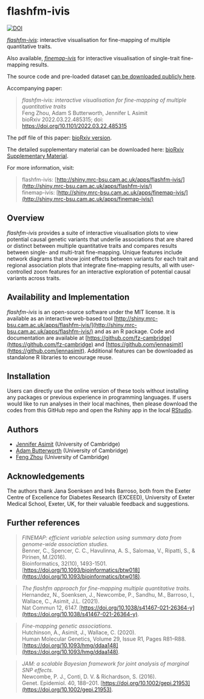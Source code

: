 # flashfm-ivis

<!-- badges: start -->
[![DOI](https://zenodo.org/badge/461200048.svg)](https://zenodo.org/badge/latestdoi/461200048)
<!-- badges: end -->

[*flashfm-ivis*](http://shiny.mrc-bsu.cam.ac.uk/apps/flashfm-ivis/): interactive visualisation for fine-mapping of multiple quantitative traits.

Also available, [*finemap-ivis*](http://shiny.mrc-bsu.cam.ac.uk/apps/finemap-ivis/) for interactive visualisation of single-trait fine-mapping results.

The source code and pre-loaded dataset [can be downloaded publicly here](https://drive.google.com/drive/folders/167XScfXLekP5UmJcmM0_YK2bp0tCKcYW).

Accompanying paper:
> *flashfm-ivis: interactive visualisation for fine-mapping of multiple quantitative traits* <br />
> Feng Zhou, Adam S Butterworth, Jennifer L Asimit <br />
> bioRxiv 2022.03.22.485315; doi: https://doi.org/10.1101/2022.03.22.485315

The pdf file of this paper: [bioRxiv version](https://www.biorxiv.org/content/biorxiv/early/2022/03/25/2022.03.22.485315.full.pdf).

The detailed supplementary material can be downloaded here: [bioRxiv Supplementary Material](https://www.biorxiv.org/content/biorxiv/early/2022/03/25/2022.03.22.485315/DC1/embed/media-1.pdf).

For more information, visit:
> flashfm-ivis: [http://shiny.mrc-bsu.cam.ac.uk/apps/flashfm-ivis/](http://shiny.mrc-bsu.cam.ac.uk/apps/flashfm-ivis/)   
> finemap-ivis: [http://shiny.mrc-bsu.cam.ac.uk/apps/finemap-ivis/](http://shiny.mrc-bsu.cam.ac.uk/apps/finemap-ivis/) 

## Overview
*flashfm-ivis* provides a suite of interactive visualisation plots to view potential causal genetic variants that underlie associations that are shared or distinct between multiple quantitative traits and compares results between single- and multi-trait fine-mapping. Unique features include network diagrams that show joint effects between variants for each trait and regional association plots that integrate fine-mapping results, all with user-controlled zoom features for an interactive exploration of potential causal variants across traits.

## Availability and Implementation
*flashfm-ivis* is an open-source software under the MIT license. It is available as an interactive web-based tool [http://shiny.mrc-bsu.cam.ac.uk/apps/flashfm-ivis/](http://shiny.mrc-bsu.cam.ac.uk/apps/flashfm-ivis/) and as an R package. Code and documentation are available at [https://github.com/fz-cambridge](https://github.com/fz-cambridge) and [https://github.com/jennasimit](https://github.com/jennasimit). Additional features can be downloaded as standalone R libraries to encourage reuse. 

## Installation
Users can directly use the online version of these tools without installing any packages or previous experience in programming languages. If users would like to run analyses in their local machines, then please download the codes from this GitHub repo and open the Rshiny app in the local [RStudio](https://www.rstudio.com).

## Authors
   - [Jennifer Asimit](https://www.mrc-bsu.cam.ac.uk/people/in-alphabetical-order/a-to-g/jennifer-asimit/) (University of Cambridge)
   - [Adam Butterworth](https://www.phpc.cam.ac.uk/people/ceu-group/ceu-senior-academic-staff/adam-butterworth/) (University of Cambridge)
   - [Feng Zhou](https://www.mrc-bsu.cam.ac.uk/people/in-alphabetical-order/t-to-z/feng-zhou/) (University of Cambridge)

## Acknowledgements
The authors thank Jana Soenksen and Inês Barroso, both from the Exeter Centre of Excellence for Diabetes Research (EXCEED), University of Exeter Medical School, Exeter, UK, for their valuable feedback and suggestions.

## Further references
> *FINEMAP: efficient variable selection using summary data from genome-wide association studies.* <br />
> Benner, C., Spencer, C. C., Havulinna, A. S., Salomaa, V., Ripatti, S., & Pirinen, M.(2016). <br />
> Bioinformatics, 32(10), 1493-1501. [https://doi.org/10.1093/bioinformatics/btw018](https://doi.org/10.1093/bioinformatics/btw018).

> *The flashfm approach for fine-mapping multiple quantitative traits.* <br />
> Hernandez, N., Soenksen, J., Newcombe, P., Sandhu, M., Barroso, I., Wallace, C., Asimit, J.L. (2021).<br />
> Nat Commun 12, 6147. [https://doi.org/10.1038/s41467-021-26364-y](https://doi.org/10.1038/s41467-021-26364-y).

> *Fine-mapping genetic associations.* <br />
> Hutchinson, A., Asimit, J., Wallace, C. (2020). <br />
> Human Molecular Genetics, Volume 29, Issue R1, Pages R81–R88. [https://doi.org/10.1093/hmg/ddaa148](https://doi.org/10.1093/hmg/ddaa148).

> *JAM: a scalable Bayesian framework for joint analysis of marginal SNP effects.* <br />
> Newcombe, P. J., Conti, D. V. & Richardson, S. (2016). <br />
> Genet. Epidemiol. 40, 188–201. [https://doi.org/10.1002/gepi.21953](https://doi.org/10.1002/gepi.21953).


